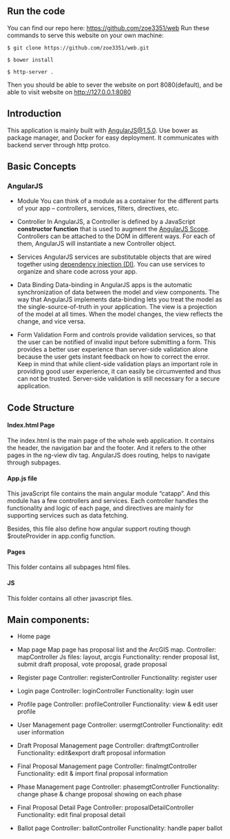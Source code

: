 ## Run the code
You can find our repo here: https://github.com/zoe3351/web
Run these commands to serve this website on your own machine:

```
$ git clone https://github.com/zoe3351/web.git

$ bower install

$ http-server .
```

Then you should be able to sever the website on port 8080(default), and be able to visit website on http://127.0.0.1:8080

  

## Introduction
This application is mainly built with AngularJS@1.5.0. Use bower as package manager, and Docker for easy deployment. It communicates with backend server through http protco.

## Basic Concepts

### AngularJS

* Module 
You can think of a module as a container for the different parts of your app – controllers, services, filters, directives, etc. 
* Controller 
In AngularJS, a Controller is defined by a JavaScript  **constructor function**  that is used to augment the  [AngularJS Scope](https://docs.angularjs.org/guide/scope).
Controllers can be attached to the DOM in different ways. For each of them, AngularJS will instantiate a new Controller object.
* Services
AngularJS services are substitutable objects that are wired together using [dependency injection (DI)](https://docs.angularjs.org/guide/di). You can use services to organize and share code across your app.

* Data Binding
Data-binding in AngularJS apps is the automatic synchronization of data between the model and view components. The way that AngularJS implements data-binding lets you treat the model as the single-source-of-truth in your application. The view is a projection of the model at all times. When the model changes, the view reflects the change, and vice versa.

* Form Validation
Form and controls provide validation services, so that the user can be notified of invalid input before submitting a form. This provides a better user experience than server-side validation alone because the user gets instant feedback on how to correct the error. Keep in mind that while client-side validation plays an important role in providing good user experience, it can easily be circumvented and thus can not be trusted. Server-side validation is still necessary for a secure application.


## Code Structure
#### Index.html Page
The index.html is the main page of the whole web application. It contains the header, the navigation bar and the footer. And it refers to the other pages in the ng-view div tag. AngularJS does routing, helps to navigate through subpages.

#### App.js file
This javaScript file contains the main angular module “catapp”. And this module has a few controllers and services. Each controller handles the functionality and logic of each page, and directives are mainly for supporting services such as data fetching.

Besides, this file also define how angular support routing though $routeProvider in app.config function.


#### Pages
This folder contains all subpages html files.

  

#### JS
This folder contains all other javascript files.

  
## Main components:

* Home page
* Map page
Map page has proposal list and the ArcGIS map.
Controller: mapController
Js files: layout, arcgis
Functionality: render proposal list, submit draft proposal, vote proposal, grade proposal

* Register page
Controller: registerController
Functionality: register user

* Login page
Controller: loginController
Functionality: login user

  

* Profile page
Controller: profileController
Functionality: view & edit user profile

* User Management page
Controller: usermgtController
Functionality: edit user information

  

* Draft Proposal Management page
Controller: draftmgtController
Functionality: edit&export draft proposal information

  

* Final Proposal Management page
Controller: finalmgtController
Functionality: edit & import final proposal information

  

* Phase Management page
Controller: phasemgtController
Functionality: change phase & change proposal showing on each phase

  

* Final Proposal Detail Page
Controller: proposalDetailController
Functionality: edit final proposal detail

  

* Ballot page
Controller: ballotController
Functionality: handle paper ballot